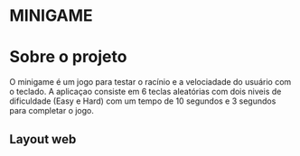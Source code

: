 # MINIGAME

# Sobre o projeto

O minigame é um jogo para testar o racínio e a velociadade do usuário com o teclado.
A aplicaçao consiste em 6 teclas aleatórias com dois niveis de dificuldade (Easy e Hard) com um tempo de 10 segundos e 3 segundos para completar o jogo.

## Layout web
